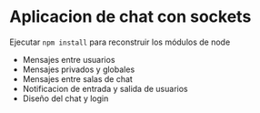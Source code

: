 # Aplicacion de chat con sockets

Ejecutar ```npm install``` para reconstruir los módulos de node

- Mensajes entre usuarios
- Mensajes privados y globales
- Mensajes entre salas de chat
- Notificacion de entrada y salida de usuarios
- Diseño del chat y login